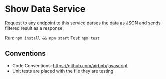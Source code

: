 # Show Data Service

Request to any endpoint to this service parses the data as JSON and sends filtered result as a response.

Run: ```npm install && npm start```
Test: ```npm test```

## Conventions

 * Code Conventions: https://github.com/airbnb/javascript
 * Unit tests are placed with the file they are testing
